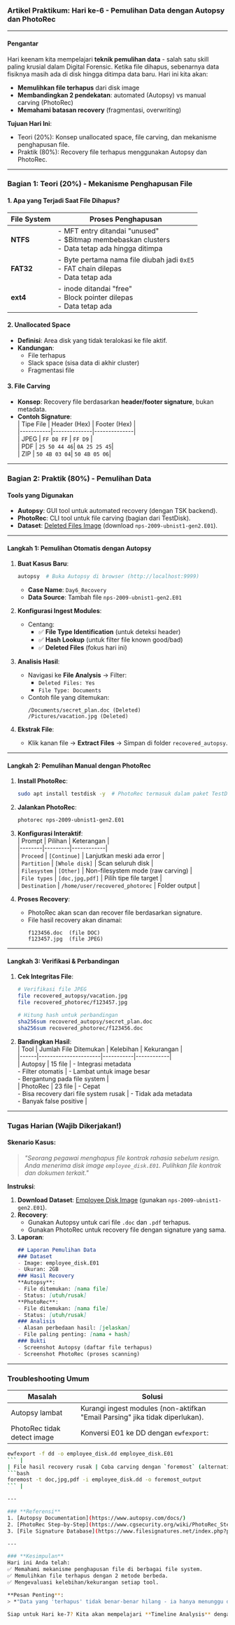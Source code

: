 

### **Artikel Praktikum: Hari ke-6 - Pemulihan Data dengan Autopsy dan PhotoRec**  

---

#### **Pengantar**  
Hari keenam kita mempelajari **teknik pemulihan data** - salah satu skill paling krusial dalam Digital Forensic. Ketika file dihapus, sebenarnya data fisiknya masih ada di disk hingga ditimpa data baru. Hari ini kita akan:  
- **Memulihkan file terhapus** dari disk image  
- **Membandingkan 2 pendekatan**: automated (Autopsy) vs manual carving (PhotoRec)  
- **Memahami batasan recovery** (fragmentasi, overwriting)  

**Tujuan Hari Ini**:  
- Teori (20%): Konsep unallocated space, file carving, dan mekanisme penghapusan file.  
- Praktik (80%): Recovery file terhapus menggunakan Autopsy dan PhotoRec.  

---

### **Bagian 1: Teori (20%) - Mekanisme Penghapusan File**  
#### **1. Apa yang Terjadi Saat File Dihapus?**  
| File System | Proses Penghapusan                                                                 |  
|-------------|------------------------------------------------------------------------------------|  
| **NTFS**    | - MFT entry ditandai "unused"<br>- $Bitmap membebaskan clusters<br>- Data tetap ada hingga ditimpa |  
| **FAT32**   | - Byte pertama nama file diubah jadi `0xE5`<br>- FAT chain dilepas<br>- Data tetap ada           |  
| **ext4**    | - inode ditandai "free"<br>- Block pointer dilepas<br>- Data tetap ada                      |  

#### **2. Unallocated Space**  
- **Definisi**: Area disk yang tidak teralokasi ke file aktif.  
- **Kandungan**:  
  - File terhapus  
  - Slack space (sisa data di akhir cluster)  
  - Fragmentasi file  

#### **3. File Carving**  
- **Konsep**: Recovery file berdasarkan **header/footer signature**, bukan metadata.  
- **Contoh Signature**:  
  | Tipe File | Header (Hex) | Footer (Hex) |  
  |-----------|--------------|--------------|  
  | JPEG      | `FF D8 FF`   | `FF D9`      |  
  | PDF       | `25 50 44 46`| `0A 25 25 45`|  
  | ZIP       | `50 4B 03 04`| `50 4B 05 06`|  

---

### **Bagian 2: Praktik (80%) - Pemulihan Data**  
#### **Tools yang Digunakan**  
- **Autopsy**: GUI tool untuk automated recovery (dengan TSK backend).  
- **PhotoRec**: CLI tool untuk file carving (bagian dari TestDisk).  
- **Dataset**: [Deleted Files Image](https://digitalcorpora.org/corpora/drives/nps-2009-ubnist1/) (download `nps-2009-ubnist1-gen2.E01`).  

---

#### **Langkah 1: Pemulihan Otomatis dengan Autopsy**  
1. **Buat Kasus Baru**:  
   ```bash
   autopsy  # Buka Autopsy di browser (http://localhost:9999)
   ```  
   - **Case Name**: `Day6_Recovery`  
   - **Data Source**: Tambah file `nps-2009-ubnist1-gen2.E01`  

2. **Konfigurasi Ingest Modules**:  
   - Centang:  
     - ✅ **File Type Identification** (untuk deteksi header)  
     - ✅ **Hash Lookup** (untuk filter file known good/bad)  
     - ✅ **Deleted Files** (fokus hari ini)  

3. **Analisis Hasil**:  
   - Navigasi ke **File Analysis** → Filter:  
     - `Deleted Files: Yes`  
     - `File Type: Documents`  
   - Contoh file yang ditemukan:  
     ```plaintext
     /Documents/secret_plan.doc (Deleted)
     /Pictures/vacation.jpg (Deleted)
     ```  

4. **Ekstrak File**:  
   - Klik kanan file → **Extract Files** → Simpan di folder `recovered_autopsy`.  

---

#### **Langkah 2: Pemulihan Manual dengan PhotoRec**  
1. **Install PhotoRec**:  
   ```bash
   sudo apt install testdisk -y  # PhotoRec termasuk dalam paket TestDisk
   ```  

2. **Jalankan PhotoRec**:  
   ```bash
   photorec nps-2009-ubnist1-gen2.E01
   ```  

3. **Konfigurasi Interaktif**:  
   | Prompt | Pilihan | Keterangan |  
   |--------|---------|------------|  
   | `Proceed` | `[Continue]` | Lanjutkan meski ada error |  
   | `Partition` | `[Whole disk]` | Scan seluruh disk |  
   | `Filesystem` | `[Other]` | Non-filesystem mode (raw carving) |  
   | `File types` | `[doc,jpg,pdf]` | Pilih tipe file target |  
   | `Destination` | `/home/user/recovered_photorec` | Folder output |  

4. **Proses Recovery**:  
   - PhotoRec akan scan dan recover file berdasarkan signature.  
   - File hasil recovery akan dinamai:  
     ```plaintext
     f123456.doc  (file DOC)
     f123457.jpg  (file JPEG)
     ```  

---

#### **Langkah 3: Verifikasi & Perbandingan**  
1. **Cek Integritas File**:  
   ```bash
   # Verifikasi file JPEG
   file recovered_autopsy/vacation.jpg
   file recovered_photorec/f123457.jpg

   # Hitung hash untuk perbandingan
   sha256sum recovered_autopsy/secret_plan.doc
   sha256sum recovered_photorec/f123456.doc
   ```  

2. **Bandingkan Hasil**:  
   | Tool | Jumlah File Ditemukan | Kelebihan | Kekurangan |  
   |------|----------------------|-----------|------------|  
   | Autopsy | 15 file | - Integrasi metadata<br>- Filter otomatis | - Lambat untuk image besar<br>- Bergantung pada file system |  
   | PhotoRec | 23 file | - Cepat<br>- Bisa recovery dari file system rusak | - Tidak ada metadata<br>- Banyak false positive |  

---

### **Tugas Harian (Wajib Dikerjakan!)**  
#### **Skenario Kasus**:  
> *"Seorang pegawai menghapus file kontrak rahasia sebelum resign. Anda menerima disk image `employee_disk.E01`. Pulihkan file kontrak dan dokumen terkait."*  

**Instruksi**:  
1. **Download Dataset**: [Employee Disk Image](https://digitalcorpora.org/corpora/drives/nps-2009-gen2/) (gunakan `nps-2009-ubnist1-gen2.E01`).  
2. **Recovery**:  
   - Gunakan Autopsy untuk cari file `.doc` dan `.pdf` terhapus.  
   - Gunakan PhotoRec untuk recovery file dengan signature yang sama.  
3. **Laporan**:  
   ```markdown
   ## Laporan Pemulihan Data  
   ### Dataset  
   - Image: employee_disk.E01  
   - Ukuran: 2GB  
   ### Hasil Recovery  
   **Autopsy**:  
   - File ditemukan: [nama file]  
   - Status: [utuh/rusak]  
   **PhotoRec**:  
   - File ditemukan: [nama file]  
   - Status: [utuh/rusak]  
   ### Analisis  
   - Alasan perbedaan hasil: [jelaskan]  
   - File paling penting: [nama + hash]  
   ### Bukti  
   - Screenshot Autopsy (daftar file terhapus)  
   - Screenshot PhotoRec (proses scanning)  
   ```  

---

### **Troubleshooting Umum**  
| Masalah | Solusi |  
|---------|--------|  
| Autopsy lambat | Kurangi ingest modules (non-aktifkan "Email Parsing" jika tidak diperlukan). |  
| PhotoRec tidak detect image | Konversi E01 ke DD dengan `ewfexport`:  
  ```bash
  ewfexport -f dd -o employee_disk.dd employee_disk.E01
  ``` |  
| File hasil recovery rusak | Coba carving dengan `foremost` (alternatif PhotoRec):  
  ```bash
  foremost -t doc,jpg,pdf -i employee_disk.dd -o foremost_output
  ``` |  

---

### **Referensi**  
1. [Autopsy Documentation](https://www.autopsy.com/docs/)  
2. [PhotoRec Step-by-Step](https://www.cgsecurity.org/wiki/PhotoRec_Step_By_Step)  
3. [File Signature Database](https://www.filesignatures.net/index.php?page=search)  

---

### **Kesimpulan**  
Hari ini Anda telah:  
✅ Memahami mekanisme penghapusan file di berbagai file system.  
✅ Memulihkan file terhapus dengan 2 metode berbeda.  
✅ Mengevaluasi kelebihan/kekurangan setiap tool.  

**Pesan Penting**:  
> *"Data yang 'terhapus' tidak benar-benar hilang - ia hanya menunggu ditemukan oleh analis yang tepat. Tapi ingat: semakin lama Anda menunggu, semakin besar risiko data ditimpa!"*  

Siap untuk Hari ke-7? Kita akan mempelajari **Timeline Analysis** dengan Timesketch! ⏱️🕵️‍♂️
